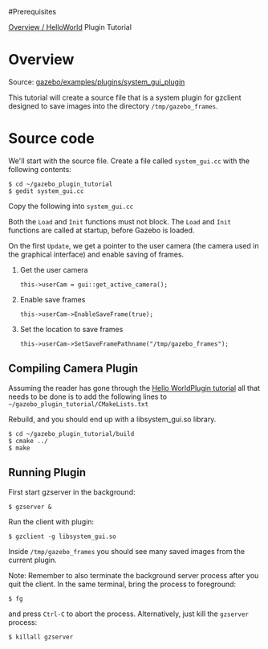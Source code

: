 #Prerequisites

  [Overview / HelloWorld](/tutorials?tut=plugins_hello_world) Plugin Tutorial

# Overview

Source: [gazebo/examples/plugins/system\_gui\_plugin](https://github.com/osrf/gazebo/blob/gazebo9/examples/plugins/system_gui_plugin)

This tutorial will create a source file that is a system plugin for gzclient
designed to save images into the directory `/tmp/gazebo_frames`.

# Source code

We'll start with the source file. Create a file called `system_gui.cc` with the following contents:

~~~
$ cd ~/gazebo_plugin_tutorial
$ gedit system_gui.cc
~~~

Copy the following into `system_gui.cc`

<include from='/#include/' src='http://github.com/osrf/gazebo/raw/gazebo9/examples/plugins/system_gui_plugin/system_gui.cc' />

Both the `Load` and `Init` functions must not block. The `Load` and `Init` functions are called at startup, before Gazebo is loaded.

On the first `Update`, we get a pointer to the user camera (the camera used in the graphical interface) and enable saving of frames.

1.  Get the user camera

        this->userCam = gui::get_active_camera();

2.  Enable save frames

        this->userCam->EnableSaveFrame(true);

3.  Set the location to save frames

        this->userCam->SetSaveFramePathname("/tmp/gazebo_frames");

## Compiling Camera Plugin

Assuming the reader has gone through the [Hello WorldPlugin tutorial](/tutorials?tut=plugins_hello_world) all that needs to be done is to add the following lines to `~/gazebo_plugin_tutorial/CMakeLists.txt`

<include from="/add_library/" src='http://github.com/osrf/gazebo/raw/gazebo9/examples/plugins/system_gui_plugin/CMakeLists.txt' />

Rebuild, and you should end up with a libsystem_gui.so library.

~~~
$ cd ~/gazebo_plugin_tutorial/build
$ cmake ../
$ make
~~~

## Running Plugin

First start gzserver in the background:

~~~
$ gzserver &
~~~

Run the client with plugin:

~~~
$ gzclient -g libsystem_gui.so
~~~

Inside `/tmp/gazebo_frames` you should see many saved images from the current plugin.


Note: Remember to also terminate the background server process after you quit the client. In the same terminal, bring the process to foreground:

~~~
$ fg
~~~

and press `Ctrl-C` to abort the process. Alternatively, just kill the `gzserver` process:

~~~
$ killall gzserver
~~~
